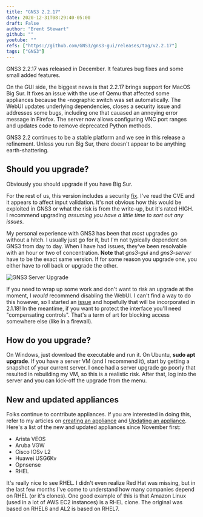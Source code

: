 ```yaml
---
title: "GNS3 2.2.17"
date: 2020-12-31T08:29:40-05:00
draft: False
author: "Brent Stewart"
github: ""
youtube: ""
refs: ["https://github.com/GNS3/gns3-gui/releases/tag/v2.2.17"]
tags: ["GNS3"]
---
```


GNS3 2.2.17 was released in December. It features bug fixes and some small added features.  

On the GUI side, the biggest news is that 2.2.17 brings support for MacOS Big Sur.  It fixes an issue with the use of Qemu that affected some appliances because the -nographic switch was set automatically.  The WebUI updates underlying dependencies, closes a security issue and addresses some bugs, including one that cauased an annoying error message in Firefox.  The server now allows configuring VNC port ranges and updates code to remove deprecated Python methods.

GNS3 2.2 continues to be a stable platform and we see in this release a refinement.  Unless you run Big Sur, there doesn't appear to be anything earth-shattering.

## Should you upgrade?

Obviously you should upgrade if you have Big Sur.

For the rest of us, this version includes a security [fix](https://nvd.nist.gov/vuln/detail/CVE-2020-7774). I've read the CVE and it appears to affect input validation.  It's not obvious how this would be exploited in GNS3 or what the risk is from the write-up, but it's rated HIGH.  
I recommend upgrading _assuming you have a little time to sort out any issues_.

My personal experience with GNS3 has been that _most_ upgrades go without a hitch. I usually just go for it, but I'm not typically dependent on GNS3 from day to day. When I have had issues, they've been resolvable with an hour or two of concentration. **Note** that _gns3-gui_ and _gns3-server_ have to be the exact same version. If for some reason you upgrade one, you either have to roll back or upgrade the other.

![GNS3 Server Upgrade](/GNS3ServerUpgrade.png#center)

If you need to wrap up some work and don't want to risk an upgrade at the moment, I _would_ recommend disabling the WebUI.  I can't find a way to do this however, so I started an [issue](https://github.com/GNS3/gns3-server/issues/1857) and hopefully that will be incorporated in 2.1.18!  In the meantime, if you want to protect the interface you'll need "compensating controls".  That's a term of art for blocking access somewhere else (like in a firewall).

## How do you upgrade?

On Windows, just download the executable and run it. On Ubuntu, **sudo apt upgrade**. If you have a server VM (and I recommend it), start by getting a snapshot of your current server. I once had a server upgrade go poorly that resulted in rebuilding my VM, so this is a realistic risk. After that, log into the server and you can kick-off the upgrade from the menu.

## New and updated appliances

Folks continue to contribute appliances. If you are interested in doing this, refer to my articles on [creating an appliance](/Creating_GNS3_appliance) and [Updating an appliance](/UpdatingGNS3Appliances). Here's a list of the new and updated appliances since November first:

- Arista VEOS
- Aruba VGW
- Cisco IOSv L2
- Huawei USG6Kv
- Opnsense
- RHEL

It's really nice to see RHEL.  I didn't even realize Red Hat was missing, but in the last few months I've come to understand how many companies depend on RHEL (or it's clones).  One good example of this is that Amazon Linux (used in a lot of AWS EC2 instances) is a RHEL clone.  The original was based on RHEL6 and AL2 is based on RHEL7. 
